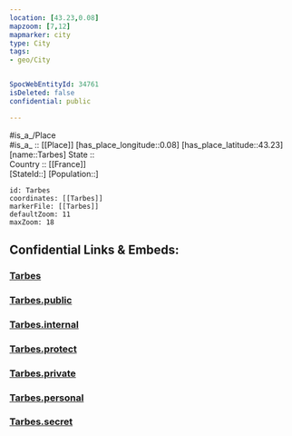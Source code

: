 ```yaml
---
location: [43.23,0.08] 
mapzoom: [7,12] 
mapmarker: city 
type: City
tags:
- geo/City


SpocWebEntityId: 34761
isDeleted: false
confidential: public

---
```

#is_a_/Place  
#is_a_ :: [[Place]] 
[has_place_longitude::0.08] 
[has_place_latitude::43.23] 
[name::Tarbes] 
State ::  
Country :: [[France]]  
[StateId::] 
[Population::] 



```leaflet
id: Tarbes
coordinates: [[Tarbes]] 
markerFile: [[Tarbes]] 
defaultZoom: 11 
maxZoom: 18
```


## Confidential Links & Embeds: 

### [Tarbes](/_Standards/Earth/Continent/Europe/Europe~West/France/regions~France/Occitanie/departments~Occitanie/Hautes-Pyrénées/communes~Hautes-Pyrénées/Tarbes/cities~Tarbes/Tarbes.md) 

### [Tarbes.public](/_public/Earth/Continent/Europe/Europe~West/France/regions~France/Occitanie/departments~Occitanie/Hautes-Pyrénées/communes~Hautes-Pyrénées/Tarbes/cities~Tarbes/Tarbes.public.md) 

### [Tarbes.internal](/_internal/Earth/Continent/Europe/Europe~West/France/regions~France/Occitanie/departments~Occitanie/Hautes-Pyrénées/communes~Hautes-Pyrénées/Tarbes/cities~Tarbes/Tarbes.internal.md) 

### [Tarbes.protect](/_protect/Earth/Continent/Europe/Europe~West/France/regions~France/Occitanie/departments~Occitanie/Hautes-Pyrénées/communes~Hautes-Pyrénées/Tarbes/cities~Tarbes/Tarbes.protect.md) 

### [Tarbes.private](/_private/Earth/Continent/Europe/Europe~West/France/regions~France/Occitanie/departments~Occitanie/Hautes-Pyrénées/communes~Hautes-Pyrénées/Tarbes/cities~Tarbes/Tarbes.private.md) 

### [Tarbes.personal](/_personal/Earth/Continent/Europe/Europe~West/France/regions~France/Occitanie/departments~Occitanie/Hautes-Pyrénées/communes~Hautes-Pyrénées/Tarbes/cities~Tarbes/Tarbes.personal.md) 

### [Tarbes.secret](/_secret/Earth/Continent/Europe/Europe~West/France/regions~France/Occitanie/departments~Occitanie/Hautes-Pyrénées/communes~Hautes-Pyrénées/Tarbes/cities~Tarbes/Tarbes.secret.md)

